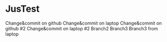 # JusTest
Change&commit on github
Change&commit on laptop
Change&commit on github #2
Change&commit on laptop #2
Branch2
Branch3
Branch3 from laptop
